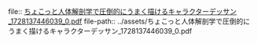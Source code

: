 file:: [ちょこっと人体解剖学で圧倒的にうまく描けるキャラクターデッサン_1728137446039_0.pdf](../assets/ちょこっと人体解剖学で圧倒的にうまく描けるキャラクターデッサン_1728137446039_0.pdf)
file-path:: ../assets/ちょこっと人体解剖学で圧倒的にうまく描けるキャラクターデッサン_1728137446039_0.pdf
